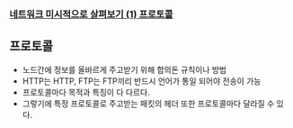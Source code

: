 ### [네트워크 미시적으로 살펴보기 (1) 프로토콜](https://www.inflearn.com/courses/lecture?courseId=335940&unitId=261903)

## 프로토콜

- 노드간에 정보를 올바르게 주고받기 위해 합의돈 규칙이나 방법
- HTTP는 HTTP, FTP는 FTP끼리 반드시 언어가 통일 되어야 전송이 가능
- 프로토콜마다 목적과 특징이 다 다르다.
- 그렇기에 특정 프로토콜로 주고받는 패킷의 헤더 또한 프로토콜마다 달라질 수 있다.
